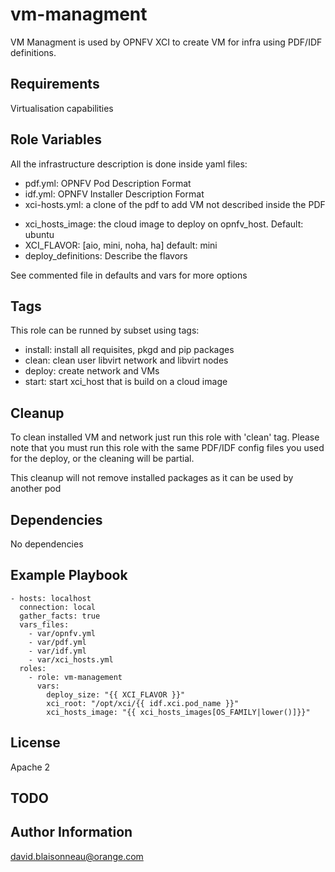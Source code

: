 vm-managment
=========

VM Managment is used by OPNFV XCI to create VM for infra using PDF/IDF
definitions.

Requirements
------------

Virtualisation capabilities

Role Variables
--------------

All the infrastructure description is done inside yaml files:
  - pdf.yml: OPNFV Pod Description Format
  - idf.yml: OPNFV Installer Description Format
  - xci-hosts.yml: a clone of the pdf to add VM not described inside the PDF

* xci_hosts_image: the cloud image to deploy on opnfv_host. Default: ubuntu
* XCI_FLAVOR: [aio, mini, noha, ha] default: mini
* deploy_definitions: Describe the flavors

See commented file in defaults and vars for more options

Tags
----

This role can be runned by subset using tags:
 - install: install all requisites, pkgd and pip packages
 - clean: clean user libvirt network and libvirt nodes
 - deploy: create network and VMs
 - start: start xci_host that is build on a cloud image

Cleanup
-------

To clean installed VM and network just run this role with 'clean' tag.
Please note that you must run this role with the same PDF/IDF config files
you used for the deploy, or the cleaning will be partial.

This cleanup will not remove installed packages as it can be used by another pod

Dependencies
------------

No dependencies


Example Playbook
----------------

```
- hosts: localhost
  connection: local
  gather_facts: true
  vars_files:
    - var/opnfv.yml
    - var/pdf.yml
    - var/idf.yml
    - var/xci_hosts.yml
  roles:
    - role: vm-management
      vars:
        deploy_size: "{{ XCI_FLAVOR }}"
        xci_root: "/opt/xci/{{ idf.xci.pod_name }}"
        xci_hosts_image: "{{ xci_hosts_images[OS_FAMILY|lower()]}}"
```

License
-------

Apache 2

TODO
----

Author Information
------------------

david.blaisonneau@orange.com
